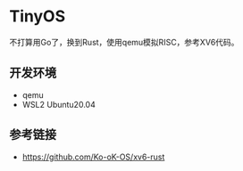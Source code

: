 # TinyOS

不打算用Go了，换到Rust，使用qemu模拟RISC，参考XV6代码。

## 开发环境

+ qemu
+ WSL2 Ubuntu20.04


## 参考链接

+ https://github.com/Ko-oK-OS/xv6-rust